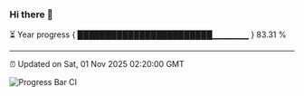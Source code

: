### Hi there 👋

⏳ Year progress { ████████████████████████▁▁▁▁▁▁ } 83.31 %

---

⏰ Updated on Sat, 01 Nov 2025 02:20:00 GMT

![Progress Bar CI](https://github.com/IshwaranRudhara/GIT-ACTION/workflows/Progress%20Bar%20CI/badge.svg)
